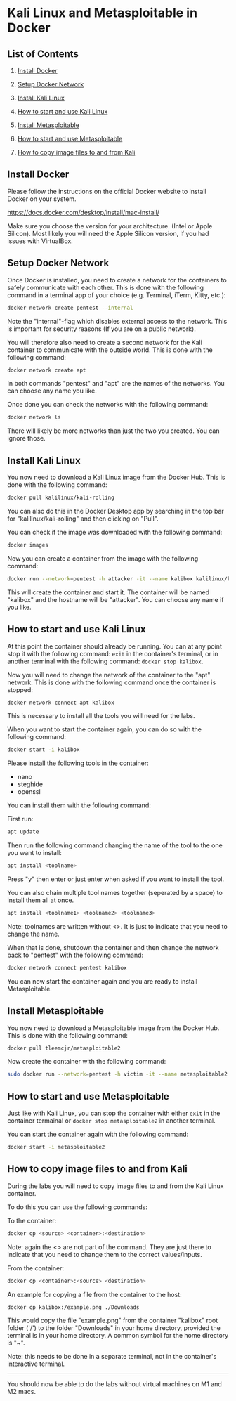 # Kali Linux and Metasploitable in Docker

## List of Contents

1. [Install Docker](#install-docker)

2. [Setup Docker Network](#setup-docker-network)

3. [Install Kali Linux](#install-kali-linux)

4. [How to start and use Kali Linux](#how-to-start-and-use-kali-linux)

5. [Install Metasploitable](#install-metasploitable)

6. [How to start and use Metasploitable](#how-to-start-and-use-metasploitable)

7. [How to copy image files to and from Kali](#how-to-copy-image-files-to-and-from-kali)

## Install Docker

Please follow the instructions on the official Docker website to install Docker on your system.

<https://docs.docker.com/desktop/install/mac-install/>

Make sure you choose the version for your architecture. (Intel or Apple Silicon). Most likely you will need the Apple Silicon version, if you had issues with VirtualBox.

## Setup Docker Network

Once Docker is installed, you need to create a network for the containers to safely communicate with each other. This is done with the following command in a terminal app of your choice (e.g. Terminal, iTerm, Kitty, etc.):

```bash
docker network create pentest --internal
```

Note the "internal"-flag which disables external access to the network. This is important for security reasons (If you are on a public network).

You will therefore also need to create a second network for the Kali container to communicate with the outside world. This is done with the following command:

```bash
docker network create apt
```

In both commands "pentest" and "apt" are the names of the networks. You can choose any name you like.

Once done you can check the networks with the following command:

```bash
docker network ls
```

There will likely be more networks than just the two you created. You can ignore those.

## Install Kali Linux

You now need to download a Kali Linux image from the Docker Hub. This is done with the following command:

```bash
docker pull kalilinux/kali-rolling
```

You can also do this in the Docker Desktop app by searching in the top bar for "kalilinux/kali-rolling" and then clicking on "Pull".

You can check if the image was downloaded with the following command:

```bash
docker images
```

Now you can create a container from the image with the following command:

```bash
docker run --network=pentest -h attacker -it --name kalibox kalilinux/kali-rolling
```

This will create the container and start it. The container will be named "kalibox" and the hostname will be "attacker". You can choose any name if you like.

## How to start and use Kali Linux

At this point the container should already be running. You can at any point stop it with the following command:
`
exit
` in the container's terminal, or in another terminal with the following command:
`
docker stop kalibox
`.

Now you will need to change the network of the container to the "apt" network. This is done with the following command once the container is stopped:

```bash
docker network connect apt kalibox
```

This is necessary to install all the tools you will need for the labs.

When you want to start the container again, you can do so with the following command:

```bash
docker start -i kalibox
```

Please install the following tools in the container:

- nano
- steghide
- openssl

You can install them with the following command:

First run:

```bash
apt update
```

Then run the following command changing the name of the tool to the one you want to install:

```bash
apt install <toolname>
```

Press "y" then enter or just enter when asked if you want to install the tool.

You can also chain multiple tool names together (seperated by a space) to install them all at once.

```bash
apt install <toolname1> <toolname2> <toolname3>
```

Note: toolnames are written without <>. It is just to indicate that you need to change the name.

When that is done, shutdown the container and then change the network back to "pentest" with the following command:

```bash
docker network connect pentest kalibox
```

You can now start the container again and you are ready to install Metasploitable.

## Install Metasploitable

You now need to download a Metasploitable image from the Docker Hub. This is done with the following command:

```bash
docker pull tleemcjr/metasploitable2
```

Now create the container with the following command:

```bash
sudo docker run --network=pentest -h victim -it --name metasploitable2 tleemcjr/metasploitable2
```

## How to start and use Metasploitable

Just like with Kali Linux, you can stop the container with either
`exit` in the container termainal or `docker stop metasploitable2` in another terminal.

You can start the container again with the following command:

```bash
docker start -i metasploitable2
```

## How to copy image files to and from Kali

During the labs you will need to copy image files to and from the Kali Linux container.

To do this you can use the following commands:

To the container:

```bash
docker cp <source> <container>:<destination>
```

Note: again the <> are not part of the command. They are just there to indicate that you need to change them to the correct values/inputs.

From the container:

```bash
docker cp <container>:<source> <destination>
```

An example for copying a file from the container to the host:

```bash
docker cp kalibox:/example.png ./Downloads
```

This would copy the file "example.png" from the container "kalibox" root folder ('/') to the folder "Downloads" in your home directory, provided the terminal is in your home directory. A common symbol for the home directory is "~".

Note: this needs to be done in a separate terminal, not in the container's interactive terminal.

---

You should now be able to do the labs without virtual machines on M1 and M2 macs.
